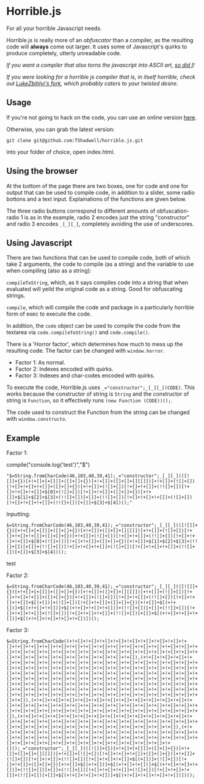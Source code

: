 Horrible.js
===========
For all your horrible Javascript needs.

Horrible.js is really more of an _obfuscator_ than a compiler, as the resulting code will __always__ come out larger. It uses some of Javascript's quirks to produce completely, utterly unreadable code.

*If you want a compiler that also torns the javascript into ASCII art, [so did I](https://github.com/TShadwell/Nice.js)!*

*If you were looking for a horrible js compiler that is, in itself horrible, check out [LukeZbihlyj's fork](https://github.com/LukeZbihlyj/horrible-horrible.js), which probably caters to your twisted desire.*

Usage
-----
If you're not going to hack on the code, you can use an online version [here](http://tshadwell.github.com/horrible.html).

Otherwise, you can grab the latest version:

`git clone git@github.com:TShadwell/horrible.js.git`

into your folder of choice, open index.html.

## Using the browser

At the bottom of the page there are two boxes, one for code and one for output that can be used to compile code, in addition to a slider, some radio bottons and a text input. Explainations of the functions are given below.

The three radio buttons correspond to different amounts of obfuscation- radio 1 is as in the example, radio 2 encodes just the string "constructor" and radio 3 encodes `_[_][_]`, completely avoiding the use of underscores.
## Using Javascript

There are two functions that can be used to compile code, both of which take 2 arguments, the code to compile (as a string) and the variable to use when compiling (also as a string):

`compileToString`, which, as it says compiles code into a string that when evaluated will yeild the original code as a string. Good for obfuscating strings.

`compile`, which will compile the code and package in a particularly horrible form of exec to execute the code.

In addition, the `code` object can be used to compile the code from the textarea via `code.compileToString()` and `code.compile()`.

There is a 'Horror factor', which determines how much to mess up the resulting code. The factor can be changed with `window.horror`.
* Factor 1: As normal.
* Factor 2: Indexes encoded with quirks.
* Factor 3: Indexes and char-codes encoded with quirks.

To execute the code, Horrible.js uses `_="constructor";_[_][_](CODE)`. This works because the constructor of string is `String` and the constructor of string is `Function`, so it effectively runs `(new Function (CODE))();`.

The code used to construct the Function from the string can be changed with `window.constructo`.
## Example

Factor 1:

compile("console.log('test')","$")

    "$=String.fromCharCode(46,103,40,39,41);_="constructor";_[_][_](([![]]+{})[+!+[]+[+[]]]+([]+[]+{})[+!+[]]+([]+[]+[][[]])[+!+[]]+(![]+[])[!+[]+!+[]+!+[]]+([]+[]+{})[+!+[]]+(![]+[])[!+[]+!+[]]+(!![]+[])[!+[]+!+[]+!+[]]+$[0]+(![]+[])[!+[]+!+[]]+([]+[]+{})[+!+[]]+$[1]+$[2]+$[3]+(!![]+[])[+[]]+(!![]+[])[!+[]+!+[]+!+[]]+(![]+[])[!+[]+!+[]+!+[]]+(!![]+[])[+[]]+$[3]+$[4])();"

Inputting:

    $=String.fromCharCode(46,103,40,39,41);_="constructor";_[_][_](([![]]+{})[+!+[]+[+[]]]+([]+[]+{})[+!+[]]+([]+[]+[][[]])[+!+[]]+(![]+[])[!+[]+!+[]+!+[]]+([]+[]+{})[+!+[]]+(![]+[])[!+[]+!+[]]+(!![]+[])[!+[]+!+[]+!+[]]+$[0]+(![]+[])[!+[]+!+[]]+([]+[]+{})[+!+[]]+$[1]+$[2]+$[3]+(!![]+[])[+[]]+(!![]+[])[!+[]+!+[]+!+[]]+(![]+[])[!+[]+!+[]+!+[]]+(!![]+[])[+[]]+$[3]+$[4])();

test

Factor 2:

    $=String.fromCharCode(46,103,40,39,41);_="constructor";_[_][_](([![]]+{})[+!+[]+[+[]]]+([]+[]+{})[+!+[]]+([]+[]+[][[]])[+!+[]]+(![]+[])[!+[]+!+[]+!+[]]+([]+[]+{})[+!+[]]+(![]+[])[!+[]+!+[]]+(!![]+[])[!+[]+!+[]+!+[]]+$[(+[])]+(![]+[])[!+[]+!+[]]+([]+[]+{})[+!+[]]+$[(+!+[])]+$[(+!+[]+!+[])]+$[(+!+[]+!+[]+!+[])]+(!![]+[])[+[]]+(!![]+[])[!+[]+!+[]+!+[]]+(![]+[])[!+[]+!+[]+!+[]]+(!![]+[])[+[]]+$[(+!+[]+!+[]+!+[])]+$[(+!+[]+!+[]+!+[]+!+[])])();

Factor 3:

    $=String.fromCharCode((+!+[]+!+[]+!+[]+!+[]+!+[]+!+[]+!+[]+!+[]+!+[]+!+[]+!+[]+!+[]+!+[]+!+[]+!+[]+!+[]+!+[]+!+[]+!+[]+!+[]+!+[]+!+[]+!+[]+!+[]+!+[]+!+[]+!+[]+!+[]+!+[]+!+[]+!+[]+!+[]+!+[]+!+[]+!+[]+!+[]+!+[]+!+[]+!+[]+!+[]+!+[]+!+[]+!+[]+!+[]+!+[]+!+[]),(+!+[]+!+[]+!+[]+!+[]+!+[]+!+[]+!+[]+!+[]+!+[]+!+[]+!+[]+!+[]+!+[]+!+[]+!+[]+!+[]+!+[]+!+[]+!+[]+!+[]+!+[]+!+[]+!+[]+!+[]+!+[]+!+[]+!+[]+!+[]+!+[]+!+[]+!+[]+!+[]+!+[]+!+[]+!+[]+!+[]+!+[]+!+[]+!+[]+!+[]+!+[]+!+[]+!+[]+!+[]+!+[]+!+[]+!+[]+!+[]+!+[]+!+[]+!+[]+!+[]+!+[]+!+[]+!+[]+!+[]+!+[]+!+[]+!+[]+!+[]+!+[]+!+[]+!+[]+!+[]+!+[]+!+[]+!+[]+!+[]+!+[]+!+[]+!+[]+!+[]+!+[]+!+[]+!+[]+!+[]+!+[]+!+[]+!+[]+!+[]+!+[]+!+[]+!+[]+!+[]+!+[]+!+[]+!+[]+!+[]+!+[]+!+[]+!+[]+!+[]+!+[]+!+[]+!+[]+!+[]+!+[]+!+[]+!+[]+!+[]+!+[]+!+[]+!+[]),(+!+[]+!+[]+!+[]+!+[]+!+[]+!+[]+!+[]+!+[]+!+[]+!+[]+!+[]+!+[]+!+[]+!+[]+!+[]+!+[]+!+[]+!+[]+!+[]+!+[]+!+[]+!+[]+!+[]+!+[]+!+[]+!+[]+!+[]+!+[]+!+[]+!+[]+!+[]+!+[]+!+[]+!+[]+!+[]+!+[]+!+[]+!+[]+!+[]+!+[]),(+!+[]+!+[]+!+[]+!+[]+!+[]+!+[]+!+[]+!+[]+!+[]+!+[]+!+[]+!+[]+!+[]+!+[]+!+[]+!+[]+!+[]+!+[]+!+[]+!+[]+!+[]+!+[]+!+[]+!+[]+!+[]+!+[]+!+[]+!+[]+!+[]+!+[]+!+[]+!+[]+!+[]+!+[]+!+[]+!+[]+!+[]+!+[]+!+[]),(+!+[]+!+[]+!+[]+!+[]+!+[]+!+[]+!+[]+!+[]+!+[]+!+[]+!+[]+!+[]+!+[]+!+[]+!+[]+!+[]+!+[]+!+[]+!+[]+!+[]+!+[]+!+[]+!+[]+!+[]+!+[]+!+[]+!+[]+!+[]+!+[]+!+[]+!+[]+!+[]+!+[]+!+[]+!+[]+!+[]+!+[]+!+[]+!+[]+!+[]+!+[]));_="constructor";_[_][_](([![]]+{})[+!+[]+[+[]]]+([]+[]+{})[+!+[]]+([]+[]+[][[]])[+!+[]]+(![]+[])[!+[]+!+[]+!+[]]+([]+[]+{})[+!+[]]+(![]+[])[!+[]+!+[]]+(!![]+[])[!+[]+!+[]+!+[]]+$[(+[])]+(![]+[])[!+[]+!+[]]+([]+[]+{})[+!+[]]+$[(+!+[])]+$[(+!+[]+!+[])]+$[(+!+[]+!+[]+!+[])]+(!![]+[])[+[]]+(!![]+[])[!+[]+!+[]+!+[]]+(![]+[])[!+[]+!+[]+!+[]]+(!![]+[])[+[]]+$[(+!+[]+!+[]+!+[])]+$[(+!+[]+!+[]+!+[]+!+[])])();
